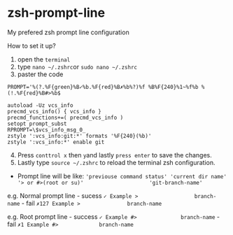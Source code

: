 # zsh-prompt-line
My prefered zsh prompt line configuration

How to set it up?
1. open the `terminal`
2. type `nano ~/.zshrc`or `sudo nano ~/.zshrc`
3. paster the code
```
PROMPT='%(?.%F{green}%B✓%b.%F{red}%B✗%b%?)%f %B%F{240}%1~%f%b %(!.%F{red}%B#>%b$

autoload -Uz vcs_info
precmd_vcs_info() { vcs_info }
precmd_functions+=( precmd_vcs_info )
setopt prompt_subst
RPROMPT=\$vcs_info_msg_0_
zstyle ':vcs_info:git:*' formats '%F{240}(%b)'
zstyle ':vcs_info:*' enable git
```
4. Press `conttrol x` then `y`and lastly `press enter` to save the changes.
5. Lastly type `source ~/.zshrc` to reload the terminal zsh configuration.

- Prompt line will be like:
`'previouse command status' 'current dir name' '> or #>(root or su)'                     'git-branch-name'`

e.g. Normal prompt line
    - sucess  `✓ Example >                  branch-name`
    - fail    `✗127 Example >               branch-name` 

e.g. Root prompt line
    - success `✓ Example #>              branch-name` 
    - fail    `✗1 Example #>             branch-name`
